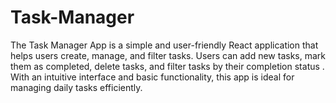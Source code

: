 # Task-Manager
The Task Manager App is a simple and user-friendly React application that helps users create, manage, and filter tasks. Users can add new tasks, mark them as completed, delete tasks, and filter tasks by their completion status . With an intuitive interface and basic functionality, this app is ideal for managing daily tasks efficiently.
